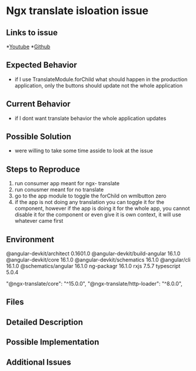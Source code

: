 # Ngx translate isloation issue
## Links to issue
*[Youtube](https://www.youtube.com/watch?v=pxVXf4IjrJ0)
*[Github](https://github.com/WindMillCode/Ngx-translate-isloation-issue)

## Expected Behavior
* if I use TranslateModule.forChild what should happen in the production application, only the buttons should update not the whole application



## Current Behavior
* if I dont want translate behavior the whole application updates



## Possible Solution
* were willing to take some time asside to look at the issue


## Steps to Reproduce


1. run consumer app meant for  ngx- translate
2. run conusmer meant for no translate
3. go to the app module to toggle the forChild on wmlbutton zero
4. if the app is not doing any translation you can toggle it for the component, however if the app is doing it for the whole app, you cannot disable it for the component or even give it is own context, it will use whatever came first

## Environment
@angular-devkit/architect       0.1601.0
@angular-devkit/build-angular   16.1.0
@angular-devkit/core            16.1.0
@angular-devkit/schematics      16.1.0
@angular/cli                    16.1.0
@schematics/angular             16.1.0
ng-packagr                      16.1.0
rxjs                            7.5.7
typescript                      5.0.4

"@ngx-translate/core": "^15.0.0",
"@ngx-translate/http-loader": "^8.0.0",

## Files


## Detailed Description

## Possible Implementation


## Additional Issues

